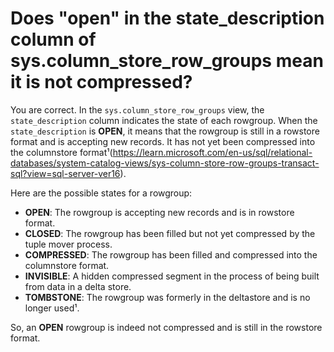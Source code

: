 # Does "open" in the state_description column of sys.column_store_row_groups mean it is not compressed?

You are correct. In the `sys.column_store_row_groups` view, the `state_description` column indicates the state of each rowgroup. When the `state_description` is **OPEN**, it means that the rowgroup is still in a rowstore format and is accepting new records. It has not yet been compressed into the columnstore format¹(https://learn.microsoft.com/en-us/sql/relational-databases/system-catalog-views/sys-column-store-row-groups-transact-sql?view=sql-server-ver16).

Here are the possible states for a rowgroup:

- **OPEN**: The rowgroup is accepting new records and is in rowstore format.
- **CLOSED**: The rowgroup has been filled but not yet compressed by the tuple mover process.
- **COMPRESSED**: The rowgroup has been filled and compressed into the columnstore format.
- **INVISIBLE**: A hidden compressed segment in the process of being built from data in a delta store.
- **TOMBSTONE**: The rowgroup was formerly in the deltastore and is no longer used¹.

So, an **OPEN** rowgroup is indeed not compressed and is still in the rowstore format.
